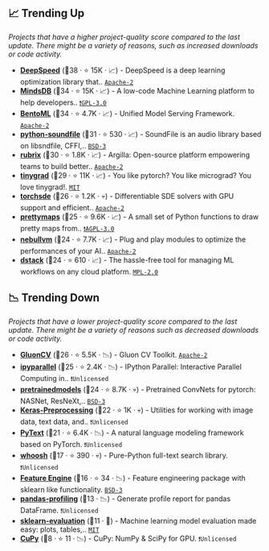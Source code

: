 ## 📈 Trending Up

_Projects that have a higher project-quality score compared to the last update. There might be a variety of reasons, such as increased downloads or code activity._

- <b><a href="https://github.com/microsoft/DeepSpeed">DeepSpeed</a></b> (🥇38 ·  ⭐ 15K · 📈) - DeepSpeed is a deep learning optimization library that.. <code><a href="http://bit.ly/3nYMfla">Apache-2</a></code> <code><img src="https://git.io/JLy1Q" style="display:inline;" width="13" height="13"></code>
- <b><a href="https://github.com/mindsdb/mindsdb">MindsDB</a></b> (🥈34 ·  ⭐ 15K · 📈) - A low-code Machine Learning platform to help developers.. <code><a href="http://bit.ly/2M0xdwT">❗️GPL-3.0</a></code> <code><img src="https://git.io/JLy1Q" style="display:inline;" width="13" height="13"></code>
- <b><a href="https://github.com/bentoml/BentoML">BentoML</a></b> (🥇34 ·  ⭐ 4.7K · 📈) - Unified Model Serving Framework. <code><a href="http://bit.ly/3nYMfla">Apache-2</a></code>
- <b><a href="https://github.com/bastibe/python-soundfile">python-soundfile</a></b> (🥈31 ·  ⭐ 530 · 📈) - SoundFile is an audio library based on libsndfile, CFFI,.. <code><a href="http://bit.ly/3aKzpTv">BSD-3</a></code>
- <b><a href="https://github.com/argilla-io/argilla">rubrix</a></b> (🥈30 ·  ⭐ 1.8K · 📈) - Argilla: Open-source platform empowering teams to build better.. <code><a href="http://bit.ly/3nYMfla">Apache-2</a></code>
- <b><a href="https://github.com/geohot/tinygrad">tinygrad</a></b> (🥇29 ·  ⭐ 11K · 📈) - You like pytorch? You like micrograd? You love tinygrad!. <code><a href="http://bit.ly/34MBwT8">MIT</a></code> <code><img src="https://git.io/JLy1Q" style="display:inline;" width="13" height="13"></code>
- <b><a href="https://github.com/google-research/torchsde">torchsde</a></b> (🥈26 ·  ⭐ 1.2K · 💀) - Differentiable SDE solvers with GPU support and efficient.. <code><a href="http://bit.ly/3nYMfla">Apache-2</a></code> <code><img src="https://git.io/JLy1Q" style="display:inline;" width="13" height="13"></code>
- <b><a href="https://github.com/marceloprates/prettymaps">prettymaps</a></b> (🥉25 ·  ⭐ 9.6K · 📈) - A small set of Python functions to draw pretty maps from.. <code><a href="http://bit.ly/3pwmjO5">❗️AGPL-3.0</a></code>
- <b><a href="https://github.com/nebuly-ai/nebullvm">nebullvm</a></b> (🥉24 ·  ⭐ 7.7K · 📈) - Plug and play modules to optimize the performances of your AI.. <code><a href="http://bit.ly/3nYMfla">Apache-2</a></code>
- <b><a href="https://github.com/dstackai/dstack">dstack</a></b> (🥉24 ·  ⭐ 610 · 📈) - The hassle-free tool for managing ML workflows on any cloud platform. <code><a href="http://bit.ly/3postzC">MPL-2.0</a></code>

## 📉 Trending Down

_Projects that have a lower project-quality score compared to the last update. There might be a variety of reasons such as decreased downloads or code activity._

- <b><a href="https://github.com/dmlc/gluon-cv">GluonCV</a></b> (🥉26 ·  ⭐ 5.5K · 📉) - Gluon CV Toolkit. <code><a href="http://bit.ly/3nYMfla">Apache-2</a></code> <code><img src="https://git.io/JLy1X" style="display:inline;" width="13" height="13"></code>
- <b><a href="https://github.com/ipython/ipyparallel">ipyparallel</a></b> (🥉25 ·  ⭐ 2.4K · 📉) - IPython Parallel: Interactive Parallel Computing in.. <code>❗Unlicensed</code> <code><img src="https://git.io/JLy1E" style="display:inline;" width="13" height="13"></code>
- <b><a href="https://github.com/Cadene/pretrained-models.pytorch">pretrainedmodels</a></b> (🥈24 ·  ⭐ 8.7K · 💀) - Pretrained ConvNets for pytorch: NASNet, ResNeXt,.. <code><a href="http://bit.ly/3aKzpTv">BSD-3</a></code> <code><img src="https://git.io/JLy1Q" style="display:inline;" width="13" height="13"></code>
- <b><a href="https://github.com/keras-team/keras-preprocessing">Keras-Preprocessing</a></b> (🥉22 ·  ⭐ 1K · 💀) - Utilities for working with image data, text data, and.. <code>❗Unlicensed</code> <code><img src="https://git.io/JLy1A" style="display:inline;" width="13" height="13"></code>
- <b><a href="https://github.com/facebookresearch/pytext">PyText</a></b> (🥉21 ·  ⭐ 6.4K · 📉) - A natural language modeling framework based on PyTorch. <code>❗Unlicensed</code> <code><img src="https://git.io/JLy1Q" style="display:inline;" width="13" height="13"></code>
- <b><a href="https://github.com/mchaput/whoosh">whoosh</a></b> (🥉17 ·  ⭐ 390 · 💀) - Pure-Python full-text search library. <code>❗Unlicensed</code>
- <b><a href="https://github.com/solegalli/feature_engine">Feature Engine</a></b> (🥉16 ·  ⭐ 34 · 📉) - Feature engineering package with sklearn like functionality. <code><a href="http://bit.ly/3aKzpTv">BSD-3</a></code>
- <b><a href="{}">pandas-profiling</a></b> (🥉13 · 📉) - Generate profile report for pandas DataFrame. <code>❗Unlicensed</code> <code><img src="https://git.io/JLy1E" style="display:inline;" width="13" height="13"></code> <code><img src="https://git.io/JLy1S" style="display:inline;" width="13" height="13"></code>
- <b><a href="https://github.com/edublancas/sklearn-evaluation">sklearn-evaluation</a></b> (🥉11 · 🐣) - Machine learning model evaluation made easy: plots, tables,.. <code><a href="http://bit.ly/34MBwT8">MIT</a></code> <code><img src="https://git.io/JLy1F" style="display:inline;" width="13" height="13"></code>
- <b><a href="{}">CuPy</a></b> (🥉8 ·  ⭐ 11 · 📉) - CuPy: NumPy & SciPy for GPU. <code>❗Unlicensed</code>

